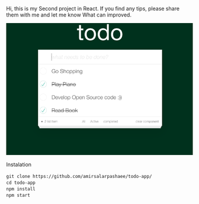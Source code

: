 Hi, this is my Second project in React. If you find any tips, please share them with me and let me know What can improved.

![Alt text](/demo.png?raw=true "Demo")

Instalation   <br />

`git clone https://github.com/amirsalarpashaee/todo-app/ `  <br />
`cd todo-app`   <br />
`npm install `  <br />
`npm start `  <br />
